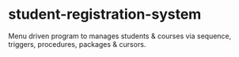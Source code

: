 # student-registration-system
Menu driven program to manages students &amp; courses via sequence, triggers, procedures, packages &amp; cursors.
